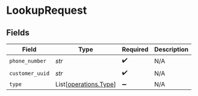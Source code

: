 # LookupRequest


## Fields

| Field                                                    | Type                                                     | Required                                                 | Description                                              |
| -------------------------------------------------------- | -------------------------------------------------------- | -------------------------------------------------------- | -------------------------------------------------------- |
| `phone_number`                                           | *str*                                                    | :heavy_check_mark:                                       | N/A                                                      |
| `customer_uuid`                                          | *str*                                                    | :heavy_check_mark:                                       | N/A                                                      |
| `type`                                                   | List[[operations.Type](../../models/operations/type.md)] | :heavy_minus_sign:                                       | N/A                                                      |